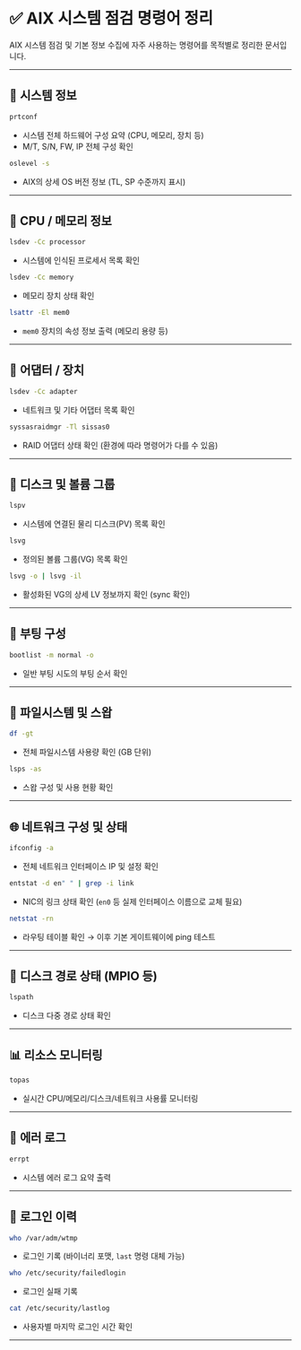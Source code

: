 # ✅ AIX 시스템 점검 명령어 정리

AIX 시스템 점검 및 기본 정보 수집에 자주 사용하는 명령어를 목적별로 정리한 문서입니다.

---

## 🔧 시스템 정보

```sh
prtconf
```
- 시스템 전체 하드웨어 구성 요약 (CPU, 메모리, 장치 등)
- M/T, S/N, FW, IP 전체 구성 확인

```sh
oslevel -s
```
- AIX의 상세 OS 버전 정보 (TL, SP 수준까지 표시)

---

## 🧠 CPU / 메모리 정보

```sh
lsdev -Cc processor
```
- 시스템에 인식된 프로세서 목록 확인

```sh
lsdev -Cc memory
```
- 메모리 장치 상태 확인

```sh
lsattr -El mem0
```
- `mem0` 장치의 속성 정보 출력 (메모리 용량 등)

---

## 📡 어댑터 / 장치

```sh
lsdev -Cc adapter
```
- 네트워크 및 기타 어댑터 목록 확인

```sh
syssasraidmgr -Tl sissas0
```
- RAID 어댑터 상태 확인 (환경에 따라 명령어가 다를 수 있음)

---

## 💽 디스크 및 볼륨 그룹

```sh
lspv
```
- 시스템에 연결된 물리 디스크(PV) 목록 확인

```sh
lsvg
```
- 정의된 볼륨 그룹(VG) 목록 확인

```sh
lsvg -o | lsvg -il
```
- 활성화된 VG의 상세 LV 정보까지 확인 (sync 확인)

---

## 🚀 부팅 구성

```sh
bootlist -m normal -o
```
- 일반 부팅 시도의 부팅 순서 확인

---

## 📁 파일시스템 및 스왑

```sh
df -gt
```
- 전체 파일시스템 사용량 확인 (GB 단위)

```sh
lsps -as
```
- 스왑 구성 및 사용 현황 확인

---

## 🌐 네트워크 구성 및 상태

```sh
ifconfig -a
```
- 전체 네트워크 인터페이스 IP 및 설정 확인

```sh
entstat -d en" " | grep -i link
```
- NIC의 링크 상태 확인 (`en0` 등 실제 인터페이스 이름으로 교체 필요)

```sh
netstat -rn
```
- 라우팅 테이블 확인 → 이후 기본 게이트웨이에 ping 테스트

---

## 🧭 디스크 경로 상태 (MPIO 등)

```sh
lspath
```
- 디스크 다중 경로 상태 확인

---

## 📊 리소스 모니터링

```sh
topas
```
- 실시간 CPU/메모리/디스크/네트워크 사용률 모니터링

---

## 🧾 에러 로그

```sh
errpt
```
- 시스템 에러 로그 요약 출력

---

## 👥 로그인 이력

```sh
who /var/adm/wtmp
```
- 로그인 기록 (바이너리 포맷, `last` 명령 대체 가능)

```sh
who /etc/security/failedlogin
```
- 로그인 실패 기록

```sh
cat /etc/security/lastlog
```
- 사용자별 마지막 로그인 시간 확인

---
